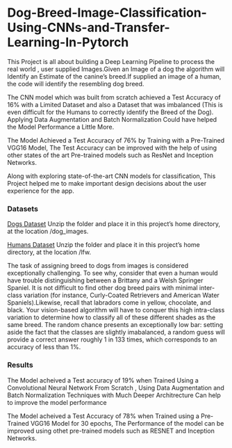# Dog-Breed-Image-Classification-Using-CNNs-and-Transfer-Learning-In-Pytorch
This Project is all about building a Deep Learning Pipeline to process the real world , user supplied Images.Given an Image of a dog the algorithm will Identify an Estimate of the canine’s breed.If supplied an image of a human, the code will identify the resembling dog breed.

The CNN model which was built from scratch achieved a Test Accuracy of 16% with a Limited Dataset and also a Dataset that was imbalanced (This is even difficult for the Humans to correctly identify the Breed of the Dog). Applying Data Augmentation and Batch Normalization Could have helped the Model Performance a Little More.

The Model Achieved a Test Accuracy of 76% by Training with a Pre-Trained VGG16 Model, The Test Accuracy can be improved with the help of using other states of the art Pre-trained models such as ResNet and Inception Networks.

Along with exploring state-of-the-art CNN models for classification, This Project helped me to make important design decisions about the user experience for the app.

### Datasets

[Dogs Dataset](https://s3-us-west-1.amazonaws.com/udacity-aind/dog-project/dogImages.zip) Unzip the folder and place it in this project’s home directory, at the location /dog_images.

[Humans Dataset](https://s3-us-west-1.amazonaws.com/udacity-aind/dog-project/lfw.zip) Unzip the folder and place it in this project’s home directory, at the location /lfw.

The task of assigning breed to dogs from images is considered exceptionally challenging. To see why, consider that even a human would have trouble distinguishing between a Brittany and a Welsh Springer Spaniel.
It is not difficult to find other dog breed pairs with minimal inter-class variation (for instance, Curly-Coated Retrievers and American Water Spaniels).Likewise, recall that labradors come in yellow, chocolate, and black. Your vision-based algorithm will have to conquer this high intra-class variation to determine how to classify all of these different shades as the same breed. The random chance presents an exceptionally low bar: setting aside the fact that the classes are slightly imabalanced, a random guess will provide a correct answer roughly 1 in 133 times, which corresponds to an accuracy of less than 1%.

### Results
The Model acheived a Test accuracy of 19% when Trained Using a Convolutional Neural Network From Scratch , Using Data Augmentation and Batch Normalization Techniques with Much Deeper Architrecture Can help to improve the model performance

The Model acheived a Test Accuracy of 78% when Trained using a Pre-Trained VGG16 Model for 30 epochs, The Performance of the model can be improved using othet pre-trained models such as RESNET and Inception Networks.
